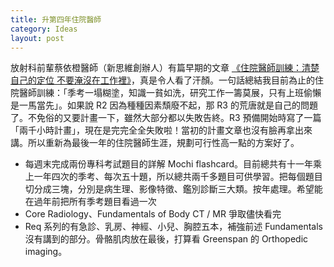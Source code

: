 ```yaml
---
title: 升第四年住院醫師
category: Ideas
layout: post
---
```


放射科前輩蔡依橙醫師（新思維創辦人）有篇早期的文章 [《住院醫師訓練：清楚自己的定位 不要淹沒在工作裡》](https://edu.innovarad.tw/resident_training/)，真是令人看了汗顏。一句話總結我目前為止的住院醫師訓練：「季考一塌糊塗，知識一貧如洗，研究工作一籌莫展，只有上班偷懶是一馬當先」。如果說 R2 因為種種因素頹廢不起，那 R3 的荒唐就是自己的問題了。不免俗的又要計畫一下，雖然大部分都以失敗告終。R3 預備開始時寫了一篇「兩千小時計畫」，現在是完完全全失敗啦！當初的計畫文章也沒有臉再拿出來講。所以重新為最後一年的住院醫師生涯，規劃可行性高一點的方案好了。

- 每週末完成兩份專科考試題目的詳解 Mochi flashcard。目前總共有十一年乘上一年四次的季考、每次五十題，所以總共兩千多題目可供學習。把每個題目切分成三塊，分別是病生理、影像特徵、鑑別診斷三大類。按年處理。希望能在過年前把所有季考題目看過一次
- Core Radiology、Fundamentals of Body CT / MR 爭取儘快看完
- Req 系列的有急診、乳房、神經、小兒、胸腔五本，補強前述 Fundamentals 沒有講到的部分。骨骼肌肉放在最後，打算看 Greenspan 的 Orthopedic imaging。
